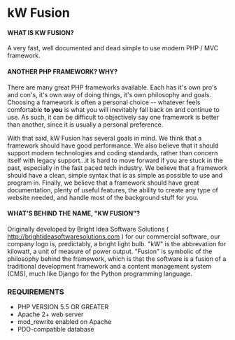 kW Fusion
=========


#### WHAT IS KW FUSION? ####
A very fast, well documented and dead simple to use modern PHP / MVC framework.

#### ANOTHER PHP FRAMEWORK? WHY? ####
There are many great PHP frameworks available. Each has it's own pro's and con's, it's own way of doing things, it's own philosophy and goals. Choosing a framework is often a personal choice -- whatever feels comfortable <strong>to you</strong> is what you will inevitably fall back on and continue to use. As such, it can be difficult to objectively say one framework is better than another, since it is usually a personal preference.

With that said, kW Fusion has several goals in mind. We think that a framework should have good performance. We also believe that it should support modern technologies and coding standards, rather than concern itself with legacy support...it is hard to move forward if you are stuck in the past, especially in the fast paced tech industry. We believe that a framework should have a clean, simple syntax that is as simple as possible to use and program in. Finally, we believe that a framework should have great documentation, plenty of useful features, the ability to create any type of website needed, and handle most of the background stuff for you.


#### WHAT'S BEHIND THE NAME, "KW FUSION"? ####
Originally developed by Bright Idea Software Solutions ( http://brightideasoftwaresolutions.com ) for our commercial software, our company logo is, predictably, a bright light bulb. "kW" is the abbrevation for kilowatt, a unit of measure of power output. "Fusion" is symbolic of the philosophy behind the framework, which is that the software is a fusion of a traditional development framework and a content management system (CMS), much like Django for the Python programming language.

### REQUIREMENTS ###
- PHP VERSION 5.5 OR GREATER
- Apache 2+ web server
- mod_rewrite enabled on Apache
- PDO-compatible database
